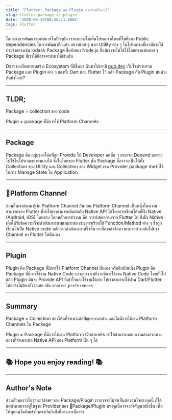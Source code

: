 ```yaml
---
title: "Flutter: Package กับ Plugin ต่างกันยังไงนะ?"
slug: flutter-package-vs-plugin
date: '2020-06-14T08:56:11.000Z'
tags: Flutter
---
```


โลกของการพัฒนาซอฟต์แวร์ในปัจจุบัน เราแทบจะไม่เห็นโปรแกรมไหนที่ไม่พึ่งพา Public dependencies ในการพัฒนาอีกแล้ว อย่างน้อย ๆ พวก Utility ต่าง ๆ ในโปรแกรมที่เรามักจะใช้ประจำอย่างเช่น lodash Package ชื่อดังของ Node.js ที่แม้เราจะไม่ได้ใช้โดยตรงแต่หลาย ๆ Package ที่เราใช้ก็อาจจะนำมาใช้เช่นกัน

Dart เองก็พยายามสร้าง Ecosystem ที่ดีขึ้นมา นั่นทำให้เรามี [pub.dev](https://pub.dev) เว็บไซต์รวบรวม Package และ Plugin ต่าง ๆ ของทั้ง Dart และ Flutter ไว้ แล้ว Package กับ Plugin มันต่างกันยังไงละ?

---

## TLDR;

Package = collection ของ code

Plugin = package ที่มีการใช้ Platform Channels

---

## Package

Package คือ กลุ่มของโค้ดที่ถูก Provide ให้ Developer คนอื่น ๆ สามารถ Depend และนำไปใช้ในโปรเจคของตนเองได้ ซึ่งในโลกของ Flutter นั่น Package ก็อาจจะเป็นได้ทั้ง Collection ของ Utility และ Collection ของ Widget เช่น Provider package สำหรับใช้ในการ Manage State ใน Application

---

## Platform Channel

ก่อนอื่นเราต้องมารู้จัก Platform Channel กันก่อน Platform Channel เป็นหนึ่งในความสามารถของ Flutter ที่ทำให้เราสามารถติดต่อกับ Native API ได้โดยการเขียนโค้ดที่ฝั่ง Native (Android, iOS) โดยตรง โดยหลักการทำงาน คือ การส่งข้อความจาก Flutter ไป ซึ่งฝั่ง Native เมื่อได้รับข้อความก็จะดำเนินการตามเหมาะสม เช่น การเรียกใช้ Function/Method ต่าง ๆ ซึ่งถูกเขียนไว้เป็น Native code หลักจากดำเนินการเสร็จสิ้น เราก็อาจส่งข้อความบางอย่างกลับไปทาง Channel หา Flutter ได้นั่นเอง

---

## Plugin

Plugin คือ Package ที่มีการใช้ Platform Channel นั่นเอง หรืออีกนัยหนึ่ง Plugin คือ Package ที่มีการใช้งาน Native Code บางอย่าง แต่ถึงจะมีการใช้งาน Native Code โดยทั่วไปแล้ว Plugin มันจะ Provide API ที่เข้าใจและใช้งานได้ง่าย ให้เราสามารถใช้ผ่าน Dart/Flutter ได้อย่างไม่ต้องกังวลเลย เช่น `shared_preferences`

---

## Summary

Package = Collection ของโค้ดที่จำเพาะต่อปัญหาบางอย่าง และไม่มีการใช้งาน Platform Channels ใน Package

Plugin = Package ที่มีการใช้งาน Platform Channels ทำให้สามารถมอบความสามารถบางอย่างที่จำเพาะต่อ Native API ของ Platform นั้น ๆ ได้

---

## ****************📚 Hope you enjoy reading! 📚****************

---

## Author's Note

ส่วนตัวมองว่าในฐานะ User ของ Package/Plugin เราอาจจะไม่จำเป็นต้องสนใจตรงจุดนี้ ก็ได้ แต่ถ้าหากเราอยู่ในฐาน Provider ของ Package/Plugin ตรงจุดนี้อาจจะสำคัญมากยิ่งขึ้น เพื่อให้ทุกคนในทีมเข้าใจตรงกันถึงสิ่งที่ตรงการสื่อสาร
